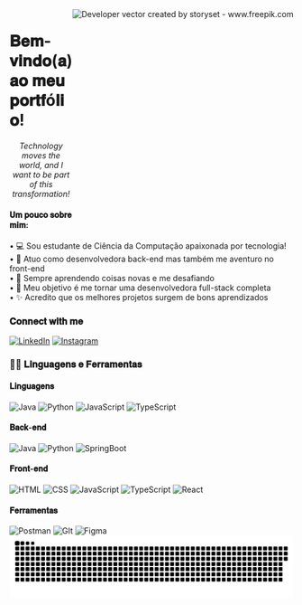 <img align="right" alt="Developer vector created by storyset - www.freepik.com" height="380" src="https://raw.githubusercontent.com/gabiiborba/gabiiborba/main/ilustracao-de-api-de-design-plano-desenhado-a-mao.png">

<h1>
    <span> 𝐁𝐞𝐦-𝐯𝐢𝐧𝐝𝐨(𝐚) 𝐚𝐨 𝐦𝐞𝐮 𝐩𝐨𝐫𝐭𝐟ó𝐥𝐢𝐨!</span>
</h1>

<div align="center">
  
*Technology moves the world, and I want to be part of this transformation!*

</div>

<p align="justify"> 
<h4>𝐔𝐦 𝐩𝐨𝐮𝐜𝐨 𝐬𝐨𝐛𝐫𝐞 𝐦𝐢𝐦:</h4>
    • 💻 Sou estudante de Ciência da Computação apaixonada por tecnologia! <br>
    • 🔧 Atuo como desenvolvedora back-end mas também me aventuro no front-end <br>
    • 🌱 Sempre aprendendo coisas novas e me desafiando <br>
    • 🎯 Meu objetivo é me tornar uma desenvolvedora full-stack completa <br>
    • ✨ Acredito que os melhores projetos surgem de bons aprendizados <br>
</p>

### 𝐂𝐨𝐧𝐧𝐞𝐜𝐭 𝐰𝐢𝐭𝐡 𝐦𝐞

[![LinkedIn](https://img.shields.io/badge/-LinkedIn-000?style=for-the-badge&logo=linkedin&logoColor=FF00F6&color:FFF)](https://www.linkedin.com/in/gabrielab-da-silva/)
[![Instagram](https://img.shields.io/badge/-Instagram-000?style=for-the-badge&logo=instagram&logoColor=FF00F6&color:FFF)](https://www.instagram.com/__gabiissilva/)

### 

<h3>👩‍💻 𝐋𝐢𝐧𝐠𝐮𝐚𝐠𝐞𝐧𝐬 𝐞 𝐅𝐞𝐫𝐫𝐚𝐦𝐞𝐧𝐭𝐚𝐬</h3>

<div align="left">
  <!-- Linguagens -->
  <h4>𝐋𝐢𝐧𝐠𝐮𝐚𝐠𝐞𝐧𝐬</h4>
  <span>
    <img alt="Java" height="40" width="40" src="https://cdn.jsdelivr.net/gh/devicons/devicon/icons/java/java-original.svg">
    <img alt="Python" height="40" width="40" src="https://cdn.jsdelivr.net/gh/devicons/devicon/icons/python/python-original.svg">
    <img alt="JavaScript" height="40" width="40" src="https://cdn.jsdelivr.net/gh/devicons/devicon/icons/javascript/javascript-original.svg">
    <img alt="TypeScript" height="40" width="40" src="https://cdn.jsdelivr.net/gh/devicons/devicon/icons/typescript/typescript-original.svg">
  </span>
  
  <!-- Back-end -->
  <h4>𝐁𝐚𝐜𝐤-𝐞𝐧𝐝</h4>
  <span>
    <img alt="Java" height="40" width="40" src="https://cdn.jsdelivr.net/gh/devicons/devicon/icons/java/java-original.svg">
    <img alt="Python" height="40" width="40" src="https://cdn.jsdelivr.net/gh/devicons/devicon/icons/python/python-original.svg">
    <img alt="SpringBoot" height="40" width="40" src="https://cdn.jsdelivr.net/gh/devicons/devicon/icons/spring/spring-original.svg">
  </span>
  
  <!-- Front-end -->
  <h4>𝐅𝐫𝐨𝐧𝐭-𝐞𝐧𝐝</h4>
  <span>
    <img alt="HTML" height="40" width="40" src="https://cdn.jsdelivr.net/gh/devicons/devicon/icons/html5/html5-original.svg">
    <img alt="CSS" height="40" width="40" src="https://cdn.jsdelivr.net/gh/devicons/devicon/icons/css3/css3-original.svg">
    <img alt="JavaScript" height="40" width="40" src="https://cdn.jsdelivr.net/gh/devicons/devicon/icons/javascript/javascript-original.svg">
    <img alt="TypeScript" height="40" width="40" src="https://cdn.jsdelivr.net/gh/devicons/devicon/icons/typescript/typescript-original.svg">
    <img alt="React" height="40" width="40" src="https://cdn.jsdelivr.net/gh/devicons/devicon/icons/react/react-original.svg">
  </span>
</div>

<h4>𝐅𝐞𝐫𝐫𝐚𝐦𝐞𝐧𝐭𝐚𝐬</h4>
<span>
    <img alt="Postman" height="40" width="40" src="https://cdn.jsdelivr.net/gh/devicons/devicon/icons/postman/postman-original.svg">
    <img alt="GIt" height="40" width="40" src="https://cdn.jsdelivr.net/gh/devicons/devicon/icons/git/git-original.svg">
    <img alt="Figma" height="40" width="40" src="https://cdn.jsdelivr.net/gh/devicons/devicon/icons/figma/figma-original.svg">
</span>

<img src="https://raw.githubusercontent.com/gabiiborba/gabiiborba/output/snake.svg" alt="Snake animation" />
